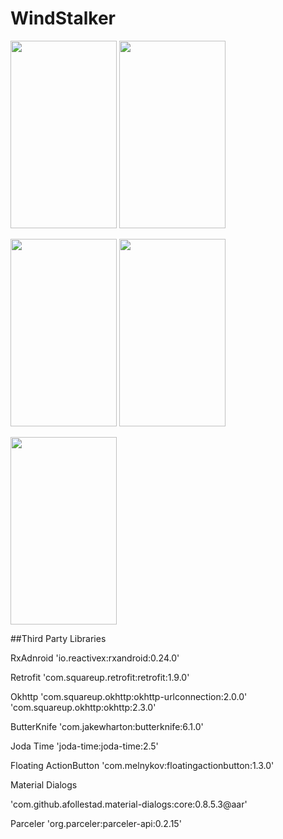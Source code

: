 # WindStalker

<img src=https://cloud.githubusercontent.com/assets/3282448/13240843/b5a5e562-da31-11e5-8976-e932be9bd676.png width=170 height=300 /> <img src=https://cloud.githubusercontent.com/assets/3282448/13240916/60991b9c-da32-11e5-95c8-7fabd439557e.png width=170 height=300 />

<img src=https://cloud.githubusercontent.com/assets/3282448/13240960/aa36b9da-da32-11e5-98b3-3907b5dcee29.png width=170 height=300 /> <img src=https://cloud.githubusercontent.com/assets/3282448/13240959/aa3650a8-da32-11e5-86ab-15e293435665.png width=170 height=300 />

<img src=https://cloud.githubusercontent.com/assets/3282448/13240958/aa337d7e-da32-11e5-8c77-ce67adec2374.png width=170 height=300 />

##Third Party Libraries

RxAdnroid
'io.reactivex:rxandroid:0.24.0'

Retrofit
'com.squareup.retrofit:retrofit:1.9.0'

Okhttp
'com.squareup.okhttp:okhttp-urlconnection:2.0.0'
'com.squareup.okhttp:okhttp:2.3.0'

ButterKnife
'com.jakewharton:butterknife:6.1.0'

Joda Time
'joda-time:joda-time:2.5'

Floating ActionButton
'com.melnykov:floatingactionbutton:1.3.0'

Material Dialogs

'com.github.afollestad.material-dialogs:core:0.8.5.3@aar'

Parceler
'org.parceler:parceler-api:0.2.15'

